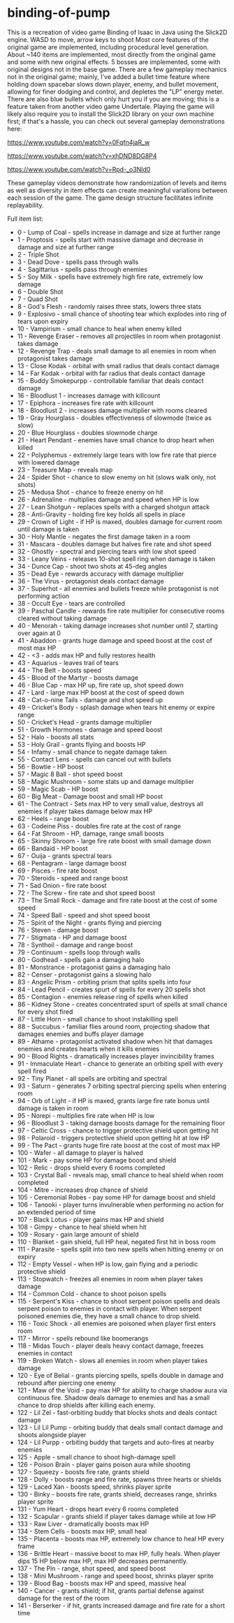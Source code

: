 # binding-of-pump
This is a recreation of video game Binding of Isaac in Java using the Slick2D engine.
WASD to move, arrow keys to shoot
Most core features of the original game are implemented, including procedural level generation.
About ~140 items are implemented, most directly from the original game and some with new original effects.
5 bosses are implemented, some with original designs not in the base game.
There are a few gameplay mechanics not in the original game; mainly, I've added a bullet time feature where
holding down spacebar slows down player, enemy, and bullet movement, allowing for finer dodging and control, and depletes the "LP" energy meter.
There are also blue bullets which only hurt you if you are moving; this is a feature taken from another video game Undertale.
Playing the game will likely also require you to install the Slick2D library on your own machine first;
if that's a hassle, you can check out several gameplay demonstrations here:

https://www.youtube.com/watch?v=0Fqfn4jaR_w

https://www.youtube.com/watch?v=xhDND8DG8P4

https://www.youtube.com/watch?v=Rpd-_o3Nld0

These gameplay videos demonstrate how randomization of levels and items as well as diversity in item effects can create meaningful variations between each session of the game. The game design structure facilitates infinite replayability.


Full item list:
 * 0 - Lump of Coal - spells increase in damage and size at further range
 * 1 - Proptosis - spells start with massive damage and decrease in damage and size at further range
 * 2 - Triple Shot
 * 3 - Dead Dove - spells pass through walls
 * 4 - Sagittarius - spells pass through enemies
 * 5 - Soy Milk - spells have extremely high fire rate, extremely low damage
 * 6 - Double Shot
 * 7 - Quad Shot
 * 8 - God's Flesh - randomly raises three stats, lowers three stats
 * 9 - Explosivo - small chance of shooting tear which explodes into ring of tears upon expiry
 * 10 - Vampirism - small chance to heal when enemy killed
 * 11 - Revenge Eraser - removes all projectiles in room when protagonist takes damage
 * 12 - Revenge Trap - deals small damage to all enemies in room when protagonist takes damage
 * 13 - Close Kodak - orbital with small radius that deals contact damage
 * 14 - Far Kodak - orbital with far radius that deals contact damage
 * 15 - Buddy Smokepurpp - controllable familiar that deals contact damage
 * 16 - Bloodlust 1 - increases damage with killcount
 * 17 - Epiphora - increases fire rate with killcount
 * 18 - Bloodlust 2 - increases damage multiplier with rooms cleared
 * 19 - Gray Hourglass - doubles effectiveness of slowmode (twice as slow)
 * 20 - Blue Hourglass - doubles slowmode charge
 * 21 - Heart Pendant - enemies have small chance to drop heart when killed
 * 22 - Polyphemus - extremely large tears with low fire rate that pierce with lowered damage
 * 23 - Treasure Map - reveals map
 * 24 - Spider Shot - chance to slow enemy on hit (slows walk only, not shots)
 * 25 - Medusa Shot - chance to freeze enemy on hit
 * 26 - Adrenaline - multiplies damage and speed when HP is low
 * 27 - Lean Shotgun - replaces spells with a charged shotgun attack
 * 28 - Anti-Gravity - holding fire key holds all spells in place
 * 29 - Crown of Light - if HP is maxed, doubles damage for current room until damage is taken
 * 30 - Holy Mantle - negates the first damage taken in a room
 * 31 - Mascara - doubles damage but halves fire rate and shot speed
 * 32 - Ghostly - spectral and piercing tears with low shot speed
 * 33 - Leany Veins - releases 10-shot spell ring when damage is taken
 * 34 - Dunce Cap - shoot two shots at 45-deg angles
 * 35 - Dead Eye - rewards accuracy with damage multiplier
 * 36 - The Virus - protagonist deals contact damage
 * 37 - Superhot - all enemies and bullets freeze while protagonist is not performing action
 * 38 - Occult Eye - tears are controlled
 * 39 - Paschal Candle - rewards fire rate multiplier for consecutive rooms cleared without taking damage
 * 40 - Menorah - taking damage increases shot number until 7, starting over again at 0
 * 41 - Abaddon - grants huge damage and speed boost at the cost of most max HP
 * 42 - <3 - adds max HP and fully restores health
 * 43 - Aquarius - leaves trail of tears
 * 44 - The Belt - boosts speed
 * 45 - Blood of the Martyr - boosts damage
 * 46 - Blue Cap - max HP up, fire rate up, shot speed down
 * 47 - Lard - large max HP boost at the cost of speed down
 * 48 - Cat-o-nine Tails - damage and shot speed up
 * 49 - Cricket's Body - splash damage when tears hit enemy or expire range
 * 50 - Cricket's Head - grants damage multiplier
 * 51 - Growth Hormones - damage and speed boost
 * 52 - Halo - boosts all stats
 * 53 - Holy Grail - grants flying and boosts HP
 * 54 - Infamy - small chance to negate damage taken
 * 55 - Contact Lens - spells can cancel out with bullets
 * 56 - Bowtie - HP boost
 * 57 - Magic 8 Ball - shot speed boost
 * 58 - Magic Mushroom - some stats up and damage multiplier
 * 59 - Magic Scab - HP boost
 * 60 - Big Meat - Damage boost and small HP boost
 * 61 - The Contract - Sets max HP to very small value, destroys all enemies if player takes damage below max HP
 * 62 - Heels - range boost
 * 63 - Codeine Piss - doubles fire rate at the cost of range
 * 64 - Fat Shroom - HP, damage, range small boosts
 * 65 - Skinny Shroom - large fire rate boost with small damage down
 * 66 - Bandaid - HP boost
 * 67 - Ouija - grants spectral tears
 * 68 - Pentagram - large damage boost
 * 69 - Pisces - fire rate boost
 * 70 - Steroids - speed and range boost
 * 71 - Sad Onion - fire rate boost
 * 72 - The Screw - fire rate and shot speed boost
 * 73 - The Small Rock - damage and fire rate boost at the cost of some speed
 * 74 - Speed Ball - speed and shot speed boost
 * 75 - Spirit of the Night - grants flying and piercing
 * 76 - Steven - damage boost
 * 77 - Stigmata - HP and damage boost
 * 78 - Synthoil - damage and range boost
 * 79 - Continuum - spells loop through walls
 * 80 - Godhead - spells gain a damaging halo
 * 81 - Monstrance - protagonist gains a damaging halo
 * 82 - Censer - protagonist gains a slowing halo
 * 83 - Angelic Prism - orbiting prism that splits spells into four
 * 84 - Lead Pencil - creates spurt of spells for every 20 spells shot
 * 85 - Contagion - enemies release ring of spells when killed
 * 86 - Kidney Stone - creates concentrated spurt of spells at small chance for every shot fired
 * 87 - Little Horn - small chance to shoot instakilling spell
 * 88 - Succubus - familiar flies around room, projecting shadow that damages enemies and buffs player damage
 * 89 - Athame - protagonist activated shadow when hit that damages enemies and creates hearts when it kills enemies
 * 90 - Blood Rights - dramatically increases player invincibility frames
 * 91 - Immaculate Heart - chance to generate an orbiting spell with every spell fired
 * 92 - Tiny Planet - all spells are orbiting and spectral
 * 93 - Saturn - generates 7 orbiting spectral piercing spells when entering room
 * 94 - Orb of Light - if HP is maxed, grants large fire rate bonus until damage is taken in room
 * 95 - Norepi - multiplies fire rate when HP is low
 * 96 - Bloodlust 3 - taking damage boosts damage for the remaining floor
 * 97 - Celtic Cross - chance to trigger protective shield upon getting hit
 * 98 - Polaroid - triggers protective shield upon getting hit at low HP
 * 99 - The Pact - grants huge fire rate boost at the cost of most max HP
 * 100 - Wafer - all damage to player is halved
 * 101 - Mark - pay some HP for damage boost and shield
 * 102 - Relic - drops shield every 6 rooms completed
 * 103 - Crystal Ball - reveals map, small chance to heal shield when room completed
 * 104 - Mitre - increases drop chance of shield
 * 105 - Ceremonial Robes - pay some HP for damage boost and shield
 * 106 - Tanooki - player turns invulnerable when performing no action for an extended period of time
 * 107 - Black Lotus - player gains max HP and shield
 * 108 - Gimpy - chance to heal shield when hit
 * 109 - Rosary - gain large amount of shield
 * 110 - Blanket - gain shield, full HP heal, negated first hit in boss room
 * 111 - Parasite - spells split into two new spells when hitting enemy or on expiry
 * 112 - Empty Vessel - when HP is low, gain flying and a periodic protective shield
 * 113 - Stopwatch - freezes all enemies in room when player takes damage
 * 114 - Common Cold - chance to shoot poison spells
 * 115 - Serpent's Kiss - chance to shoot serpent poison spells and deals serpent poison to enemies in contact with player. When serpent poisoned enemies die, they have a small chance to drop shield.
 * 116 - Toxic Shock - all enemies are poisoned when player first enters room
 * 117 - Mirror - spells rebound like boomerangs
 * 118 - Midas Touch - player deals heavy contact damage, freezes enemies in contact
 * 119 - Broken Watch - slows all enemies in room when player takes damage
 * 120 - Eye of Belial - grants piercing spells, spells double in damage and rebound after piercing one enemy
 * 121 - Maw of the Void - pay max HP for ability to charge shadow aura via continuous fire. Shadow deals damage to enemies and has a small chance to drop shields after killing each enemy.
 * 122 - Lil Zel - fast-orbiting buddy that blocks shots and deals contact damage
 * 123 - Lil Lil Pump - orbiting buddy that deals small contact damage and shoots alongside player
 * 124 - Lil Purpp - orbiting buddy that targets and auto-fires at nearby enemies
 * 125 - Apple - small chance to shoot high-damage spell
 * 126 - Poison Brain - player gains poison aura while shooting
 * 127 - Squeezy - boosts fire rate, grants shield
 * 128 - Dolly - boosts range and fire rate, spawns three hearts or shields
 * 129 - Laced Xan - boosts speed, shrinks player sprite
 * 130 - Binky - boosts fire rate, grants shield, decreases range, shrinks player sprite
 * 131 - Yum Heart - drops heart every 6 rooms completed
 * 132 - Scapular - grants shield if player takes damage while at low HP
 * 133 - Raw Liver - dramatically boosts max HP
 * 134 - Stem Cells - boosts max HP, small heal
 * 135 - Placenta - boosts max HP, extremely low chance to heal HP every frame
 * 136 - Brittle Heart - massive boost to max HP, fully heals. When player dips 15 HP below max HP, max HP decreases permanently.
 * 137 - The Pin - range, shot speed, and speed boost
 * 138 - Mini Mushroom - range and speed boost, shrinks player sprite
 * 139 - Blood Bag - boosts max HP and speed, massive heal
 * 140 - Cancer - grants shield; if hit, grants partial defense against damage for the rest of the room
 * 141 - Berserker - if hit, grants increased damage and fire rate for a short time
